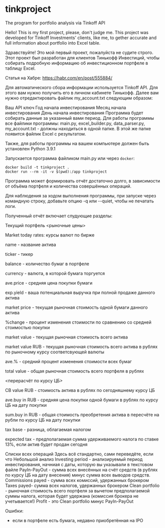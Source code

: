 # tinkproject
The program for portfolio analysis via Tinkoff API

Hello! This is my first project, please, don't judge me. This project was developed for Tinkoff Investments' clients, like me, to gether accurate and full information about portfolio into Excel table.

Здравствуйте! Это мой первый проект, пожалуйста не судите строго. Этот проект был разработан для клиентов Тинькофф Инвестиций, чтобы собирать подробную информацию об инвестиционном портфеле в таблицу Excel.

Статья на Хабре: https://habr.com/en/post/555884/

Для автоматического сбора информации используется Tinkoff API. Для этого вам нужно получить его в личном кабинете Тинькофф. Далее вам нужно отредактировать файлик my_account.txt следующим образом:

Ваш API ключ
Год начала инвестирования
Месяц начала инвестирования
День начала инвестирования
Программа будет собирать данные за указанный вами период. Для работы программы все файлики программы: main.py, excel_builder.py, data_parser.py, my_account.txt - должны находиться в одной папке. В этой же папке появится файлик Excel с результатом.

Также, для работы программы на вашем компьютере должен быть установлен Python 3.9.1

Запускается программа файликом main.py или через `docker`:
```
docker build -t tinkproject .
docker run --rm -it -v $(pwd):/app tinkproject
```

Программа может формировать отчёт достаточно долго, в зависимости от объёма портфеля и количества совершённых операций.

Для наблюдения за ходом выполнения программы, при запуске через командную строку, добавьте опцию -q или --quiet, чтобы не печатать логи.

Полученный отчёт включает слудующие разделы:

Текущий портфель
<рыночные цены>

Market today rates: курсы валют по бирже

name - название актива

ticker - тикер

balance - количество бумаг в портфеле

currency - валюта, в которой бумага торгуется

ave.price - средняя цена покупки бумаги

exp.yield - ваша потенциальная выручка при полной продаже данного актива

market price - текущая рыночная стоимость одной бумаги данного актива

%change - процент изменения стоимости по сравнению со средней стоимостью покупки

market value - текущая рыночная стоимость всего актива

market value RUB - текущая рыночная стоимость всего актива в рублях по рыночному курсу соответсвующей валюты

ave.% - средний процент изменения стоимости всех бумаг

total value - общая рыночная стоимость всего портфеля в рублях

<перерасчёт по курсу ЦБ>

CB value RUB - стоимость актива в рублях по сегодняшнему курсу ЦБ

ave.buy in RUB - средняя цена покупки одной бумаги в рублях по курсу ЦБ на дату покупки

sum.buy in RUB - общая стоимость преобретения актива в пересчёте на рубли по курсу ЦБ на дату покупки

tax base - разница, облагаемая налогом

expected tax - предполагаемая сумма удерживаемого налога по ставке 13%, если актив будет продан сегодня

Списки всех операций
Здесь всё стандартно, сами переведёте, если что
Небольшой анализ
Investing period - анализируемый период инвестирования, начниая с даты, которую вы указывали в текстовом файле
PayIn-PayOut - сумма всех внесённых на счёт средств (в рублях по курсу ЦБ на дату внесения) минус сумма всех выводов средств.
Commissions payed - сумма всех комиссий, удержанных брокером
Taxes payed- сумма всех налогов, удержанных брокером
Clean portfolio - рыночная стоимость всего портфеля за вычетом предполагаемой суммы налога, которая будет удержана (комиссия брокера не учетывается!)
Profit - это Clean portfolio минус PayIn-PayOut

Ошибки:
- если в портфеле есть бумага, недавно приобретённая на IPO
